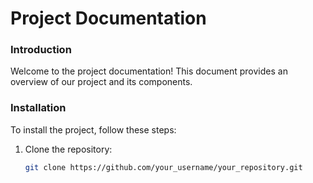 # Project Documentation

### Introduction
Welcome to the project documentation! This document provides an overview of our project and its components.

### Installation
To install the project, follow these steps:

1. Clone the repository:
   ```bash
   git clone https://github.com/your_username/your_repository.git
